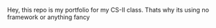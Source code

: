 Hey, this repo is my portfolio for my CS-II class. Thats why its using no
framework or anything fancy
